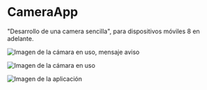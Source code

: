 # CameraApp
"Desarrollo de una camera sencilla", para dispositivos móviles 8 en adelante.

![Imagen de la cámara en uso, mensaje aviso](https://user-images.githubusercontent.com/84696500/168446209-73308f9c-2dd1-45aa-9f56-6d1e8c197ffe.jpg)


![Imagen de la cámara en uso](https://user-images.githubusercontent.com/84696500/168446218-86c65638-89aa-46ba-97df-79b22a167851.jpg)


![Imagen de la aplicación](https://user-images.githubusercontent.com/84696500/168446233-6b36eaba-1414-4011-8f82-a13b4c23f855.jpg)
